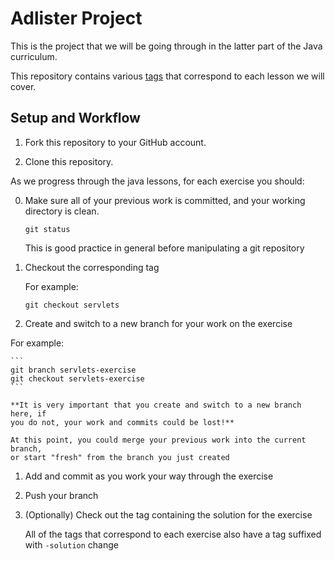 # Adlister Project

This is the project that we will be going through in the latter part of the Java
curriculum.

This repository contains various
[tags](https://git-scm.com/book/en/v2/Git-Basics-Tagging) that correspond to
each lesson we will cover.

## Setup and Workflow

1. Fork this repository to your GitHub account.

1. Clone this repository.

As we progress through the java lessons, for each exercise you should:

0. Make sure all of your previous work is committed, and your working directory
   is clean.

    ```
    git status
    ```

    This is good practice in general before manipulating a git repository

1. Checkout the corresponding tag

    For example:

    ```
    git checkout servlets
    ```

1. Create and switch to a new branch for your work on the exercise

For example:

    ```
    git branch servlets-exercise
    git checkout servlets-exercise
    ```

    **It is very important that you create and switch to a new branch here, if
    you do not, your work and commits could be lost!**

    At this point, you could merge your previous work into the current branch,
    or start "fresh" from the branch you just created

1. Add and commit as you work your way through the exercise

1. Push your branch

1. (Optionally) Check out the tag containing the solution for the exercise

    All of the tags that correspond to each exercise also have a tag suffixed
    with `-solution`
change